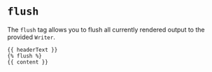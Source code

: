 # `flush`
The `flush` tag allows you to flush all currently rendered output to the provided `Writer`.

```
{{ headerText }}
{% flush %}
{{ content }}
```